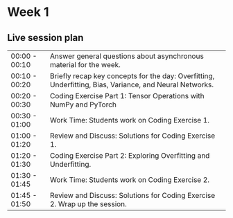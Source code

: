 # Week 1

## Live session plan

|                |                                                             |
|----------------|-------------------------------------------------------------|
|00:00 - 00:10   |Answer general questions about asynchronous material for the week.|
|00:10 - 00:20   |Briefly recap key concepts for the day: Overfitting, Underfitting, Bias, Variance, and Neural Networks.|
|00:20 - 00:30   |Coding Exercise Part 1: Tensor Operations with NumPy and PyTorch|
|00:30 - 01:00   |Work Time: Students work on Coding Exercise 1.                  |
|01:00 - 01:20   |Review and Discuss: Solutions for Coding Exercise 1.            |
|01:20 - 01:30   |Coding Exercise Part 2: Exploring Overfitting and Underfitting. |
|01:30 - 01:45   |Work Time: Students work on Coding Exercise 2.                  |
|01:45 - 01:50   |Review and Discuss: Solutions for Coding Exercise 2. Wrap up the session.       |